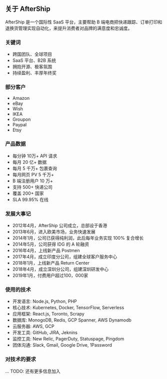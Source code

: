 ## 关于 AfterShip

AfterShip 是一个国际性 SaaS 平台，主要帮助 B 端电商把快递跟踪、订单打印和退换货管理实现自动化，来提升消费者对品牌的满意度和忠诚度。


### 关键词

* 跨国团队、全球项目
* SaaS 平台、B2B 系统
* 拥抱开源、极客氛围
* 持续盈利、丰厚年终奖


### 部分客户
* Amazon
* eBay
* Wish
* IKEA
* Groupon
* Paypal
* Etsy 


### 产品数据

* 每分钟 10万+ API 请求
* 每月 20 亿+ 数据
* 每月 5 千万+ 包裹查询
* 每月网页 PV 5 千万+
* B 端注册用户 10 万+ 
* 支持 500+ 快递公司
* 覆盖 200+ 国家
* SLA 99.95% 在线


### 发展大事记

* 2012年4月，AfterShip 公司成立，总部设于香港
* 2013年6月，进入欧美市场，业务快速发展
* 2014年1月，公司已获得纯利润，此后每年业务实现 100% 复合增长
* 2014年5月，公司获得 IDG 的 A 轮融资
* 2016年4月，上线新产品 Postmen
* 2017年4月，成立印度分公司，组建全球客户服务中心
* 2018年1月，上线新产品 Return Center
* 2018年4月，成立深圳分公司，组建深圳研发中心
* 2019年1月，付费用户超过100，000家


### 使用的技术 

* 开发语言: Node.js, Python, PHP
* 核心技术: Kubernetes, Docker, TensorFlow, Serverless
* 应用框架: React.js, Toronto, Scrapy
* 数据库: MonogoDB, Redis, GCP Spanner, AWS Dynamodb
* 云服务器: AWS, GCP
* 开发工具: GitHub, JIRA, Jeknins
* 监控工具: New Relic, PagerDuty, Statuspage, Pingdom
* 团体沟通: Slack, Gmail, Google Drive, 1Password



### 对技术的要求

... TODO: 还有更多信息加入


